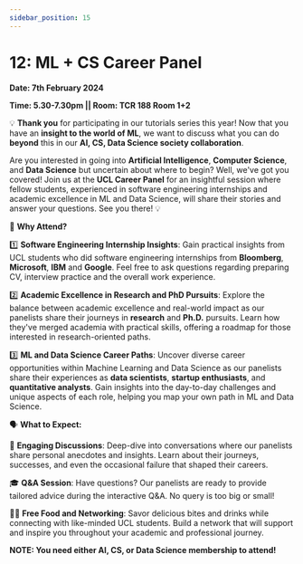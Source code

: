 ```yaml
---
sidebar_position: 15
---
```


# 12: ML + CS Career Panel

**Date: 7th February 2024**

**Time: 5.30-7.30pm || Room: TCR 188 Room 1+2**

💡 **Thank you** for participating in our tutorials series this year! Now that you have an **insight to the world of ML**, we want to discuss what you can do **beyond** this in our **AI, CS, Data Science society collaboration**.

Are you interested in going into **Artificial Intelligence**, **Computer Science**, and **Data Science** but uncertain about where to begin? Well, we've got you covered! Join us at the **UCL Career Panel** for an insightful session where fellow students, experienced in software engineering internships and academic excellence in ML and Data Science, will share their stories and answer your questions. See you there! 💡

🚀 **Why Attend?**

1️⃣ **Software Engineering Internship Insights**:
Gain practical insights from UCL students who did software engineering internships from **Bloomberg**, **Microsoft**, **IBM** and **Google**. Feel free to ask questions regarding preparing CV, interview practice and the overall work experience.

2️⃣ **Academic Excellence in Research and PhD Pursuits**:
Explore the balance between academic excellence and real-world impact as our panelists share their journeys in **research** and **Ph.D.** pursuits. Learn how they've merged academia with practical skills, offering a roadmap for those interested in research-oriented paths.

3️⃣ **ML and Data Science Career Paths**:
Uncover diverse career opportunities within Machine Learning and Data Science as our panelists share their experiences as **data scientists**, **startup enthusiasts**, and **quantitative analysts**. Gain insights into the day-to-day challenges and unique aspects of each role, helping you map your own path in ML and Data Science.

🗣️ **What to Expect:**

📌 **Engaging Discussions**: Deep-dive into conversations where our panelists share personal anecdotes and insights. Learn about their journeys, successes, and even the occasional failure that shaped their careers.

🎓 **Q&A Session**: Have questions? Our panelists are ready to provide tailored advice during the interactive Q&A. No query is too big or small!

🍕🥤 **Free Food and Networking**: Savor delicious bites and drinks while connecting with like-minded UCL students. Build a network that will support and inspire you throughout your academic and professional journey.

**NOTE: You need either AI, CS, or Data Science membership to attend!**
